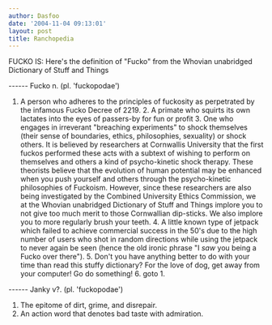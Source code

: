 ```yaml
---
author: Dasfoo
date: '2004-11-04 09:13:01'
layout: post
title: Ranchopedia
---
```


FUCKO IS: Here's the definition of "Fucko" from the Whovian unabridged Dictionary of Stuff and Things

------ Fucko n. (pl. 'fuckopodae')
1. A person who adheres to the principles of fuckosity as perpetrated by the infamous Fucko Decree of 2219. 2. A primate who squirts its own lactates into the eyes of passers-by for fun or profit 3. One who engages in irreverant "breaching experiments" to shock themselves (their sense of boundaries, ethics, philosophies, sexuality) or shock others. It is believed by researchers at Cornwallis University that the first fuckos performed these acts with a subtext of wishing to perform on themselves and others a kind of psycho-kinetic shock therapy. These theorists believe that the evolution of human potential may be enhanced when you push yourself and others through the
psycho-kinetic philosophies of Fuckoism. However, since these researchers are also being investigated by the Combined University Ethics Commission, we at the Whovian unabridged Dictionary of Stuff and Things implore you to not give too much merit to those Cornwallian dip-sticks. We also implore you to more regularly brush your teeth. 4. A little known type of jetpack which failed to achieve commercial success in the 50's due to the high number of users who shot in random directions
while using the jetpack to never again be seen (hence the old ironic phrase "I *saw* you being a Fucko over there"). 5. Don't you have anything better to do with your time than read this stuffy dictionary? For the love of dog, get away from your computer! Go do something! 6. goto 1.

------ Janky v?. (pl. 'fuckopodae')

1. The epitome of dirt, grime, and disrepair.
2. An action word that denotes bad taste with admiration.
